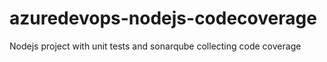 # azuredevops-nodejs-codecoverage
Nodejs project with unit tests and sonarqube collecting code coverage
